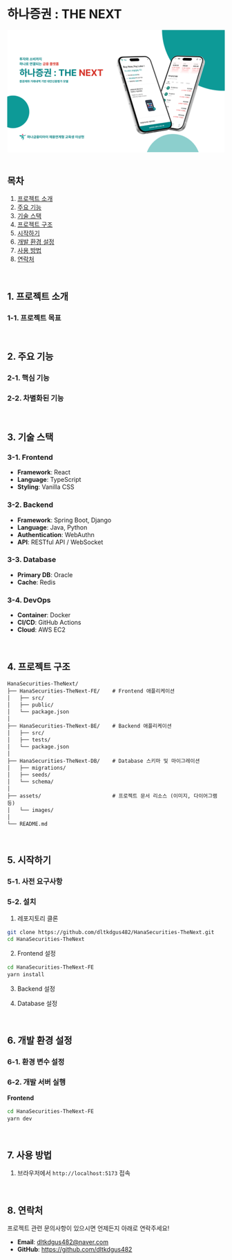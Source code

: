 <h1>하나증권 : THE NEXT</h1>

<!-- 프로젝트 대표 이미지 -->
<div align="center">
  <img src="assets/images/logo.png" alt="하나증권 THE NEXT 로고" width="800"/>
</div>

<br/>

## 목차

1. [프로젝트 소개](#1-프로젝트-소개)
2. [주요 기능](#2-주요-기능)
3. [기술 스택](#3-기술-스택)
4. [프로젝트 구조](#4-프로젝트-구조)
5. [시작하기](#5-시작하기)
6. [개발 환경 설정](#6-개발-환경-설정)
7. [사용 방법](#7-사용-방법)
8. [연락처](#8-연락처)

<br/>

## 1. 프로젝트 소개

### 1-1. 프로젝트 목표

<br/>

## 2. 주요 기능

### 2-1. 핵심 기능

### 2-2. 차별화된 기능

<br/>

## 3. 기술 스택

### 3-1. Frontend
- **Framework**: React
- **Language**: TypeScript
- **Styling**: Vanilla CSS

### 3-2. Backend
- **Framework**: Spring Boot, Django
- **Language**: Java, Python
- **Authentication**: WebAuthn
- **API**: RESTful API / WebSocket

### 3-3. Database
- **Primary DB**: Oracle
- **Cache**: Redis

### 3-4. DevOps
- **Container**: Docker
- **CI/CD**: GitHub Actions
- **Cloud**: AWS EC2

<br/>

## 4. 프로젝트 구조

```
HanaSecurities-TheNext/
├── HanaSecurities-TheNext-FE/    # Frontend 애플리케이션
│   ├── src/
│   ├── public/
│   └── package.json
│
├── HanaSecurities-TheNext-BE/    # Backend 애플리케이션
│   ├── src/
│   ├── tests/
│   └── package.json
│
├── HanaSecurities-TheNext-DB/    # Database 스키마 및 마이그레이션
│   ├── migrations/
│   ├── seeds/
│   └── schema/
│
├── assets/                       # 프로젝트 문서 리소스 (이미지, 다이어그램 등)
│   └── images/
│
└── README.md
```

<br/>

## 5. 시작하기

### 5-1. 사전 요구사항

### 5-2. 설치

1. 레포지토리 클론

```bash
git clone https://github.com/dltkdgus482/HanaSecurities-TheNext.git
cd HanaSecurities-TheNext
```

2. Frontend 설정

```bash
cd HanaSecurities-TheNext-FE
yarn install
```

3. Backend 설정

4. Database 설정

<br/>

## 6. 개발 환경 설정

### 6-1. 환경 변수 설정

### 6-2. 개발 서버 실행

**Frontend**
```bash
cd HanaSecurities-TheNext-FE
yarn dev
```

<br/>

## 7. 사용 방법

1. 브라우저에서 `http://localhost:5173` 접속

<br/>

## 8. 연락처

프로젝트 관련 문의사항이 있으시면 언제든지 아래로 연락주세요!

- **Email**: dltkdgus482@naver.com
- **GitHub**: https://github.com/dltkdgus482